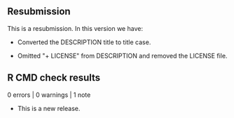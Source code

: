 ## Resubmission

This is a resubmission. In this version we have:

* Converted the DESCRIPTION title to title case.

* Omitted "+ LICENSE" from DESCRIPTION and removed the LICENSE file.


## R CMD check results

0 errors | 0 warnings | 1 note

* This is a new release.

